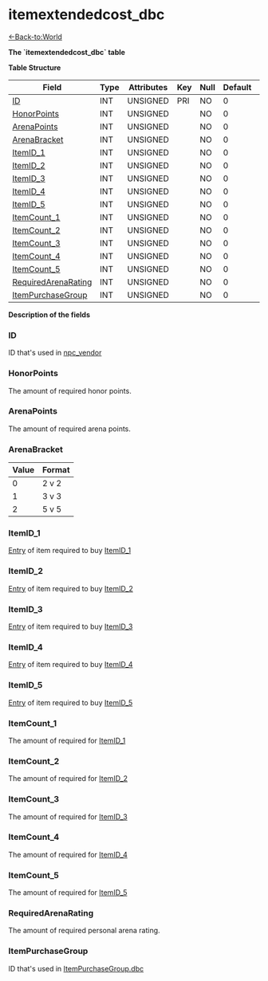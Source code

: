 # itemextendedcost_dbc

[<-Back-to:World](database-world)

**The \`itemextendedcost_dbc\` table**

**Table Structure**

| Field                                       | Type | Attributes | Key | Null | Default | Extra | Comment |
| ------------------------------------------- | ---- | ---------- | --- | ---- | ------- | ----- | ------- |
| [ID](#id)                                   | INT  | UNSIGNED   | PRI | NO   | 0       |
| [HonorPoints](#honorpoints)                 | INT  | UNSIGNED   |     | NO   | 0       |
| [ArenaPoints](#arenapoints)                 | INT  | UNSIGNED   |     | NO   | 0       |
| [ArenaBracket](#arenabracket)               | INT  | UNSIGNED   |     | NO   | 0       |
| [ItemID_1](#itemid_1)                       | INT  | UNSIGNED   |     | NO   | 0       |
| [ItemID_2](#itemid_2)                       | INT  | UNSIGNED   |     | NO   | 0       |
| [ItemID_3](#itemid_3)                       | INT  | UNSIGNED   |     | NO   | 0       |
| [ItemID_4](#itemid_4)                       | INT  | UNSIGNED   |     | NO   | 0       |
| [ItemID_5](#itemid_5)                       | INT  | UNSIGNED   |     | NO   | 0       |
| [ItemCount_1](#itemcount_1)                 | INT  | UNSIGNED   |     | NO   | 0       |
| [ItemCount_2](#itemcount_2)                 | INT  | UNSIGNED   |     | NO   | 0       |
| [ItemCount_3](#itemcount_3)                 | INT  | UNSIGNED   |     | NO   | 0       |
| [ItemCount_4](#itemcount_4)                 | INT  | UNSIGNED   |     | NO   | 0       |
| [ItemCount_5](#itemcount_5)                 | INT  | UNSIGNED   |     | NO   | 0       |
| [RequiredArenaRating](#requiredarenarating) | INT  | UNSIGNED   |     | NO   | 0       |
| [ItemPurchaseGroup](#itempurchasegroup)     | INT  | UNSIGNED   |     | NO   | 0       |

**Description of the fields**

### ID

ID that's used in [npc_vendor](npc_vendor#extendedcost)

### HonorPoints

The amount of required honor points.

### ArenaPoints

The amount of required arena points.

### ArenaBracket

| Value | Format |
| ----- | ------ |
| 0     | 2 v 2  |
| 1     | 3 v 3  |
| 2     | 5 v 5  |

### ItemID_1

[Entry](item_template#entry) of item required to buy [ItemID_1](#itemid_1)

### ItemID_2

[Entry](item_template#entry) of item required to buy [ItemID_2](#itemid_2)

### ItemID_3

[Entry](item_template#entry) of item required to buy [ItemID_3](#itemid_3)

### ItemID_4

[Entry](item_template#entry) of item required to buy [ItemID_4](#itemid_4)

### ItemID_5

[Entry](item_template#entry) of item required to buy [ItemID_5](#itemid_5)

### ItemCount_1

The amount of required for [ItemID_1](#itemid_1)

### ItemCount_2

The amount of required for [ItemID_2](#itemid_2)

### ItemCount_3

The amount of required for [ItemID_3](#itemid_3)

### ItemCount_4

The amount of required for [ItemID_4](#itemid_4)
### ItemCount_5

The amount of required for [ItemID_5](#itemid_5)

### RequiredArenaRating

The amount of required personal arena rating.

### ItemPurchaseGroup

ID that's used in [ItemPurchaseGroup.dbc](itempurchasegroup.dbc#id)
